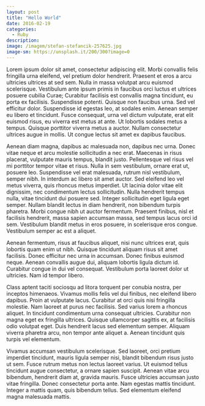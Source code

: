 ```yaml
---
layout: post
title: "Hello World"
date: 2016-02-19
categories:
  - Ruby
description:
image: /imagem/stefan-stefancik-257625.jpg
image-sm: https://unsplash.it/200/300?image=0
---
```



Lorem ipsum dolor sit amet, consectetur adipiscing elit. Morbi convallis felis fringilla urna eleifend, vel pretium dolor hendrerit. Praesent et eros a arcu ultricies ultrices at sed sem. Nulla in massa volutpat arcu euismod scelerisque. Vestibulum ante ipsum primis in faucibus orci luctus et ultrices posuere cubilia Curae; Curabitur facilisis est convallis magna tincidunt, eu porta ex facilisis. Suspendisse potenti. Quisque non faucibus urna. Sed vel efficitur dolor. Suspendisse id egestas leo, at sodales enim. Aenean semper eu libero et tincidunt. Fusce consequat, urna vel dictum vulputate, erat elit euismod risus, eu viverra est metus at ante. Ut lobortis sodales metus a tempus. Quisque porttitor viverra metus a auctor. Nullam consectetur ultrices augue in mollis. Ut congue lectus sit amet ex dapibus faucibus.

Aenean diam magna, dapibus ac malesuada non, dapibus nec urna. Donec vitae neque et arcu molestie sollicitudin a nec erat. Maecenas in risus placerat, vulputate mauris tempus, blandit justo. Pellentesque vel risus vel mi porttitor tempor vitae et risus. Nulla in sem vestibulum, ornare erat ut, posuere leo. Suspendisse vel erat malesuada, rutrum nisl vestibulum, semper nibh. In interdum ac libero sit amet auctor. Sed eleifend leo vel metus viverra, quis rhoncus metus imperdiet. Ut lacinia dolor vitae elit dignissim, nec condimentum lectus sollicitudin. Nulla hendrerit tempus nulla, vitae tincidunt dui posuere sed. Integer sollicitudin eget ligula eget semper. Nullam blandit lectus in diam hendrerit, non bibendum turpis pharetra. Morbi congue nibh ut auctor fermentum. Praesent finibus, nisl et facilisis hendrerit, massa sapien accumsan massa, sed tempus lacus orci id sem. Vestibulum blandit metus in eros posuere, in scelerisque eros congue. Vestibulum semper ac est a aliquet.

Aenean fermentum, risus at faucibus aliquet, nisi nunc ultrices erat, quis lobortis quam enim ut nibh. Quisque tincidunt aliquam risus sit amet facilisis. Donec efficitur nec urna in accumsan. Donec finibus euismod neque. Aenean convallis augue dui, aliquam lobortis ligula dictum id. Curabitur congue in dui vel consequat. Vestibulum porta laoreet dolor ut ultricies. Nam id tempor libero.

Class aptent taciti sociosqu ad litora torquent per conubia nostra, per inceptos himenaeos. Vivamus mollis felis vel dui finibus, nec eleifend libero dapibus. Proin at vulputate lacus. Curabitur at orci quis nisi fringilla molestie. Nam laoreet at purus nec facilisis. Sed varius lorem a rhoncus aliquet. In tincidunt condimentum urna consequat ultricies. Curabitur non magna eget ex fringilla ultrices. Quisque ullamcorper sagittis ex, at facilisis odio volutpat eget. Duis hendrerit lacus sed elementum semper. Aliquam viverra pharetra arcu, non tempor ante aliquet a. Aenean tincidunt quis turpis vel elementum.

Vivamus accumsan vestibulum scelerisque. Sed laoreet, orci pretium imperdiet tincidunt, mauris ligula semper nisi, blandit bibendum risus justo ut sem. Fusce rutrum metus non lectus laoreet varius. Ut euismod tellus tincidunt augue consectetur, a ornare sapien suscipit. Aenean vitae arcu bibendum, hendrerit diam at, gravida mauris. Fusce ultricies accumsan justo vitae fringilla. Donec consectetur porta ante. Nam egestas mattis tincidunt. Integer a mattis quam, quis bibendum tellus. Sed elementum eleifend magna malesuada mattis.
